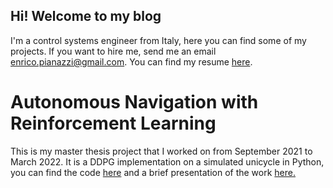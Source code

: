 ## Hi! Welcome to my blog
I'm a control systems engineer from Italy, here you can find some of my projects. If you want to hire me, send me an email enrico.pianazzi@gmail.com.
You can find my resume [here](https://drive.google.com/file/d/1jQqVHMJtU4TyJXVdTOG7-j6XMOdjAFtN/view?usp=sharing).
# Autonomous Navigation with Reinforcement Learning
This is my master thesis project that I worked on from September 2021 to March 2022. It is a DDPG implementation on a simulated unicycle in Python, you can find the code [here](https://github.com/pianaz/unicycle_ddpg) and a brief presentation of the work 
<a href="https://pianaz.github.io/Presentation.pdf" target="_blank">here.</a>
